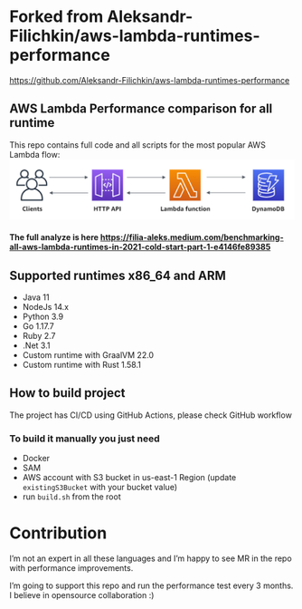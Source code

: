 # Forked from Aleksandr-Filichkin/aws-lambda-runtimes-performance
https://github.com/Aleksandr-Filichkin/aws-lambda-runtimes-performance


## AWS Lambda Performance comparison for all runtime 
This repo contains full code and all scripts for the most popular AWS Lambda flow:
![images](images/test-diagram.png)

#### The full analyze is here https://filia-aleks.medium.com/benchmarking-all-aws-lambda-runtimes-in-2021-cold-start-part-1-e4146fe89385

## Supported runtimes x86_64 and ARM
- Java 11
- NodeJs 14.x
- Python 3.9
- Go 1.17.7
- Ruby 2.7
- .Net 3.1
- Custom runtime with GraalVM 22.0
- Custom runtime with Rust 1.58.1

## How to build project

The project has CI/CD using GitHub Actions, please check GitHub workflow

### To build it manually you just need

- Docker
- SAM
- AWS account with S3 bucket in us-east-1 Region (update `existingS3Bucket` with your bucket value)
- run `build.sh` from the root

# Contribution
I’m not an expert in all these languages and I’m happy to see MR in the repo with performance improvements.

I’m going to support this repo and run the performance test every 3 months. I believe in opensource collaboration :)


